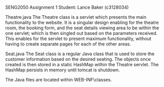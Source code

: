SENG2050 Assignment 1
Student: Lance Baker (c3128034)

Theatre.java
The Theatre class is a servlet which presents the main functionality to the website. 
It is a singular design enabling for the theatre room, the booking form, and the seat 
details viewing area to be within the one servlet; which is then singled out based 
on the parameters received. This enables for the servlet to present maximum functionality, 
without having to create separate pages for each of the other areas.

Seat.java
The Seat class is a regular Java class that is used to store the customer information 
based on the desired seating. The objects once created is then stored in a static 
HashMap within the Theatre servlet. The HashMap persists in memory until tomcat is shutdown.

The Java files are located within WEB-INF\classes.

